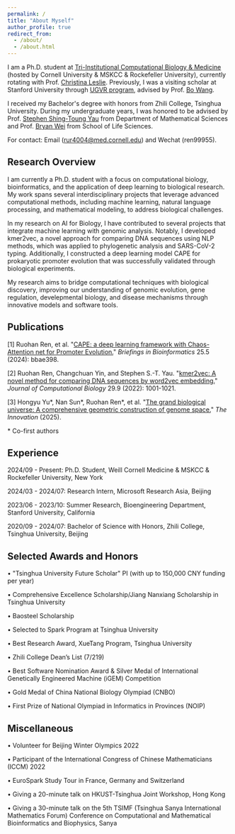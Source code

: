 ```yaml
---
permalink: /
title: "About Myself"
author_profile: true
redirect_from: 
  - /about/
  - /about.html
---
```


I am a Ph.D. student at [Tri-Institutional Computational Biology & Medicine](https://compbio.triiprograms.org/) (hosted by Cornell University & MSKCC & Rockefeller University), currently rotating with Prof. [Christina Leslie](https://www.mskcc.org/research/ski/labs/christina-leslie). Previously, I was a visiting scholar at Stanford University through [UGVR program](https://engineering.stanford.edu/students-academics/global-engineering-programs/chinese-undergraduate-visiting-research-program), advised by Prof. [Bo Wang](https://wanglab.stanford.edu/). 

I received my Bachelor's degree with honors from Zhili College, Tsinghua University. During my undergraduate years, I was honored to be advised by Prof. [Stephen Shing-Toung Yau](https://www.math.tsinghua.edu.cn/info/1125/2065.htm) from Department of Mathematical Sciences and Prof. [Bryan Wei](https://life.tsinghua.edu.cn/lifeen/info/1034/1078.htm) from School of Life Sciences.

For contact: Email (rur4004@med.cornell.edu) and Wechat (ren99955).


Research Overview
------
I am currently a Ph.D. student with a focus on computational biology, bioinformatics, and the application of deep learning to biological research. My work spans several interdisciplinary projects that leverage advanced computational methods, including machine learning, natural language processing, and mathematical modeling, to address biological challenges.

In my research on AI for Biology, I have contributed to several projects that integrate machine learning with genomic analysis. Notably, I developed kmer2vec, a novel approach for comparing DNA sequences using NLP methods, which was applied to phylogenetic analysis and SARS-CoV-2 typing. Additionally, I constructed a deep learning model CAPE for prokaryotic promoter evolution that was successfully validated through biological experiments.

My research aims to bridge computational techniques with biological discovery, improving our understanding of genomic evolution, gene regulation, develepmental biology, and disease mechanisms through innovative models and software tools.

Publications
------
\[1\] Ruohan Ren, et al. "[CAPE: a deep learning framework with Chaos-Attention net for Promoter Evolution.](https://academic.oup.com/bib/article/25/5/bbae398/7730134)" _Briefings in Bioinformatics_ 25.5 (2024): bbae398.

\[2\] Ruohan Ren, Changchuan Yin, and Stephen S.-T. Yau. "[kmer2vec: A novel method for comparing DNA sequences by word2vec embedding.](https://www.liebertpub.com/doi/full/10.1089/cmb.2021.0536)" _Journal of Computational Biology_ 29.9 (2022): 1001-1021.

\[3\] Hongyu Yu\*, Nan Sun\*, Ruohan Ren\*, et al. "[The grand biological universe: A comprehensive geometric construction of genome space.](https://www.cell.com/the-innovation/fulltext/S2666-6758(25)00140-7)" _The Innovation_ (2025).

\* Co-first authors

Experience
------
2024/09 - Present: Ph.D. Student, Weill Cornell Medicine & MSKCC & Rockefeller University, New York

2024/03 - 2024/07: Research Intern, Microsoft Research Asia, Beijing

2023/06 - 2023/10: Summer Research, Bioengineering Department, Stanford University, California

2020/09 - 2024/07: Bachelor of Science with Honors, Zhili College, Tsinghua University, Beijing


Selected Awards and Honors
------
• "Tsinghua University Future Scholar" PI (with up to 150,000 CNY funding per year)

• Comprehensive Excellence Scholarship/Jiang Nanxiang Scholarship in Tsinghua University

• Baosteel Scholarship

• Selected to Spark Program at Tsinghua University

• Best Research Award, XueTang Program, Tsinghua University

• Zhili College Dean’s List (7/219)

• Best Software Nomination Award & Silver Medal of International Genetically Engineered Machine (iGEM) Competition

• Gold Medal of China National Biology Olympiad (CNBO)

• First Prize of National Olympiad in Informatics in Provinces (NOIP)


Miscellaneous
------
• Volunteer for Beijing Winter Olympics 2022

• Participant of the International Congress of Chinese Mathematicians (ICCM) 2022

• EuroSpark Study Tour in France, Germany and Switzerland

• Giving a 20-minute talk on HKUST-Tsinghua Joint Workshop, Hong Kong

• Giving a 30-minute talk on the 5th TSIMF (Tsinghua Sanya International Mathematics Forum) Conference on
Computational and Mathematical Bioinformatics and Biophysics, Sanya
